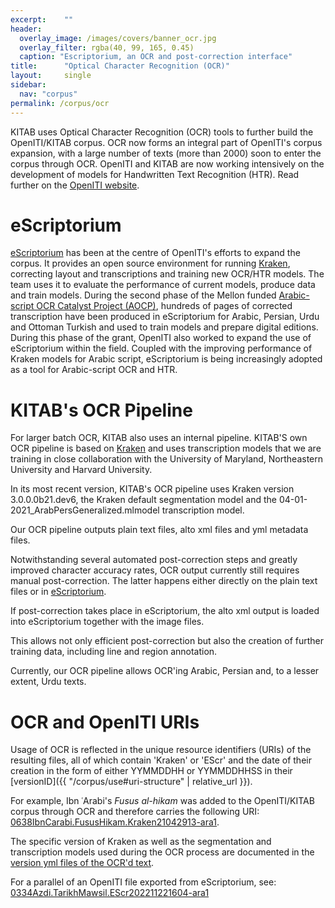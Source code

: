 ```yaml
---
excerpt:	""
header:
  overlay_image: /images/covers/banner_ocr.jpg
  overlay_filter: rgba(40, 99, 165, 0.45)
  caption: "Escriptorium, an OCR and post-correction interface"
title:		"Optical Character Recognition (OCR)"
layout:		single
sidebar:
  nav: "corpus"
permalink: /corpus/ocr
---
```

KITAB uses Optical Character Recognition (OCR) tools to further build the OpenITI/KITAB corpus. OCR now forms an integral part of OpenITI's corpus expansion, with a large number of texts (more than 2000) soon to enter the corpus through OCR. OpenITI and KITAB are now working intensively on the development of models for Handwritten Text Recognition (HTR). Read further on the [OpenITI website](https://openiti.org/).

# eScriptorium

[eScriptorium](https://escripta.hypotheses.org/escriptorium-video-gallery) has been at the centre of OpenITI's efforts to expand the corpus. It provides an open source environment for running [Kraken](http://kraken.re/), correcting layout and transcriptions and training new OCR/HTR models. The team uses it to evaluate the performance of current models, produce data and train models. During the second phase of the Mellon funded [Arabic-script OCR Catalyst Project (AOCP)](https://openiti.org/projects/OpenITI%20AOCP%20Phase%20Two.html), hundreds of pages of corrected transcription have been produced in eScriptorium for Arabic, Persian, Urdu and Ottoman Turkish and used to train models and prepare digital editions. During this phase of the grant, OpenITI also worked to expand the use of eScriptorium within the field. Coupled with the improving performance of Kraken models for Arabic script, eScriptorium is being increasingly adopted as a tool for Arabic-script OCR and HTR.

# KITAB's OCR Pipeline

For larger batch OCR, KITAB also uses an internal pipeline. KITAB'S own OCR pipeline is based on [Kraken](http://kraken.re/) and uses transcription models that we are training in close collaboration with the University of Maryland, Northeastern University and Harvard University.

In its most recent version, KITAB's OCR pipeline uses Kraken version 3.0.0.0b21.dev6, the Kraken default segmentation model and the 04-01-2021_ArabPersGeneralized.mlmodel transcription model.

Our OCR pipeline outputs plain text files, alto xml files and yml metadata files.

Notwithstanding several automated post-correction steps and greatly improved character accuracy rates, OCR output currently still requires manual post-correction. The latter happens either directly on the plain text files or in [eScriptorium](https://escripta.hypotheses.org/escriptorium-video-gallery).

If post-correction takes place in eScriptorium, the alto xml output is loaded into eScriptorium together with the image files.

This allows not only efficient post-correction but also the creation of further training data, including line and region annotation.

Currently, our OCR pipeline allows OCR'ing Arabic, Persian and, to a lesser extent, Urdu texts.

# OCR and OpenITI URIs

Usage of OCR is reflected in the unique resource identifiers (URIs) of the resulting files, all of which contain 'Kraken' or 'EScr' and the date of their creation in the form of either YYMMDDHH or YYMMDDHHSS in their [versionID]({{ "/corpus/use#uri-structure" | relative_url }}).

For example, Ibn ʿArabi's *Fusus al-hikam* was added to the OpenITI/KITAB corpus through OCR and therefore carries the following URI: [0638IbnCarabi.FususHikam.Kraken21042913-ara1](https://github.com/OpenITI/0650AH/blob/master/data/0638IbnCarabi/0638IbnCarabi.FususHikam/0638IbnCarabi.FususHikam.Kraken21042913-ara1.completed).

The specific version of Kraken as well as the segmentation and transcription models used during the OCR process are documented in the [version yml files of the OCR'd text](https://github.com/OpenITI/0650AH/blob/master/data/0638IbnCarabi/0638IbnCarabi.FususHikam/0638IbnCarabi.FususHikam.Kraken21042913-ara1.yml).

For a parallel of an OpenITI file exported from eScriptorium, see: [0334Azdi.TarikhMawsil.EScr202211221604-ara1](https://github.com/OpenITI/0350AH/blob/master/data/0334Azdi/0334Azdi.TarikhMawsil/0334Azdi.TarikhMawsil.EScr202211221604-ara1.yml)



